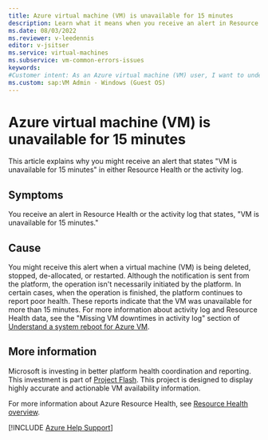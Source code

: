 ```yaml
---
title: Azure virtual machine (VM) is unavailable for 15 minutes
description: Learn what it means when you receive an alert in Resource Health or the activity log stating that your VM is unavailable for 15 minutes. 
ms.date: 08/03/2022
ms.reviewer: v-leedennis
editor: v-jsitser
ms.service: virtual-machines
ms.subservice: vm-common-errors-issues
keywords:
#Customer intent: As an Azure virtual machine (VM) user, I want to understand why my VM becomes unavailable so that the situation doesn't block me from working effectively.
ms.custom: sap:VM Admin - Windows (Guest OS)
---
```

# Azure virtual machine (VM) is unavailable for 15 minutes

This article explains why you might receive an alert that states "VM is unavailable for 15 minutes" in either Resource Health or the activity log.

## Symptoms

You receive an alert in Resource Health or the activity log that states, "VM is unavailable for 15 minutes."

## Cause

You might receive this alert when a virtual machine (VM) is being deleted, stopped, de-allocated, or restarted. Although the notification is sent from the platform, the operation isn't necessarily initiated by the platform. In certain cases, when the operation is finished, the platform continues to report poor health. These reports indicate that the VM was unavailable for more than 15 minutes. For more information about activity log and Resource Health data, see the "Missing VM downtimes in activity log" section of [Understand a system reboot for Azure VM](understand-vm-reboot.md#missing-vm-downtimes-in-activity-log).

## More information

Microsoft is investing in better platform health coordination and reporting. This investment is part of [Project Flash](https://azure.microsoft.com/blog/advancing-azure-virtual-machine-availability-monitoring-with-project-flash/). This project is designed to display highly accurate and actionable VM availability information.

For more information about Azure Resource Health, see [Resource Health overview](/azure/service-health/resource-health-overview).

[!INCLUDE [Azure Help Support](../../../includes/azure-help-support.md)]
